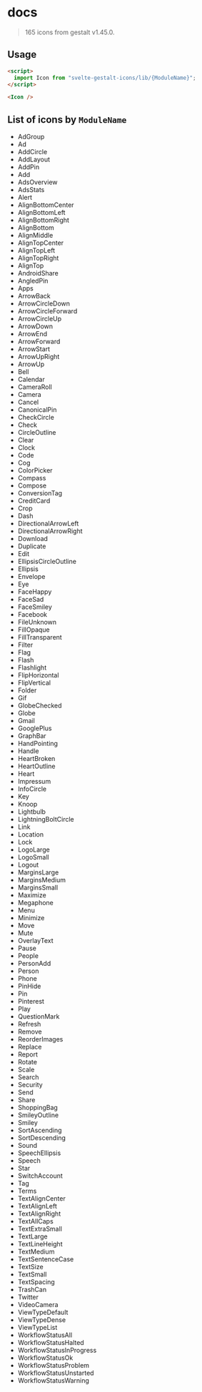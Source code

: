 # docs

> 165 icons from gestalt v1.45.0.

## Usage

```html
<script>
  import Icon from "svelte-gestalt-icons/lib/{ModuleName}";
</script>

<Icon />
```

## List of icons by `ModuleName`

- AdGroup
- Ad
- AddCircle
- AddLayout
- AddPin
- Add
- AdsOverview
- AdsStats
- Alert
- AlignBottomCenter
- AlignBottomLeft
- AlignBottomRight
- AlignBottom
- AlignMiddle
- AlignTopCenter
- AlignTopLeft
- AlignTopRight
- AlignTop
- AndroidShare
- AngledPin
- Apps
- ArrowBack
- ArrowCircleDown
- ArrowCircleForward
- ArrowCircleUp
- ArrowDown
- ArrowEnd
- ArrowForward
- ArrowStart
- ArrowUpRight
- ArrowUp
- Bell
- Calendar
- CameraRoll
- Camera
- Cancel
- CanonicalPin
- CheckCircle
- Check
- CircleOutline
- Clear
- Clock
- Code
- Cog
- ColorPicker
- Compass
- Compose
- ConversionTag
- CreditCard
- Crop
- Dash
- DirectionalArrowLeft
- DirectionalArrowRight
- Download
- Duplicate
- Edit
- EllipsisCircleOutline
- Ellipsis
- Envelope
- Eye
- FaceHappy
- FaceSad
- FaceSmiley
- Facebook
- FileUnknown
- FillOpaque
- FillTransparent
- Filter
- Flag
- Flash
- Flashlight
- FlipHorizontal
- FlipVertical
- Folder
- Gif
- GlobeChecked
- Globe
- Gmail
- GooglePlus
- GraphBar
- HandPointing
- Handle
- HeartBroken
- HeartOutline
- Heart
- Impressum
- InfoCircle
- Key
- Knoop
- Lightbulb
- LightningBoltCircle
- Link
- Location
- Lock
- LogoLarge
- LogoSmall
- Logout
- MarginsLarge
- MarginsMedium
- MarginsSmall
- Maximize
- Megaphone
- Menu
- Minimize
- Move
- Mute
- OverlayText
- Pause
- People
- PersonAdd
- Person
- Phone
- PinHide
- Pin
- Pinterest
- Play
- QuestionMark
- Refresh
- Remove
- ReorderImages
- Replace
- Report
- Rotate
- Scale
- Search
- Security
- Send
- Share
- ShoppingBag
- SmileyOutline
- Smiley
- SortAscending
- SortDescending
- Sound
- SpeechEllipsis
- Speech
- Star
- SwitchAccount
- Tag
- Terms
- TextAlignCenter
- TextAlignLeft
- TextAlignRight
- TextAllCaps
- TextExtraSmall
- TextLarge
- TextLineHeight
- TextMedium
- TextSentenceCase
- TextSize
- TextSmall
- TextSpacing
- TrashCan
- Twitter
- VideoCamera
- ViewTypeDefault
- ViewTypeDense
- ViewTypeList
- WorkflowStatusAll
- WorkflowStatusHalted
- WorkflowStatusInProgress
- WorkflowStatusOk
- WorkflowStatusProblem
- WorkflowStatusUnstarted
- WorkflowStatusWarning

